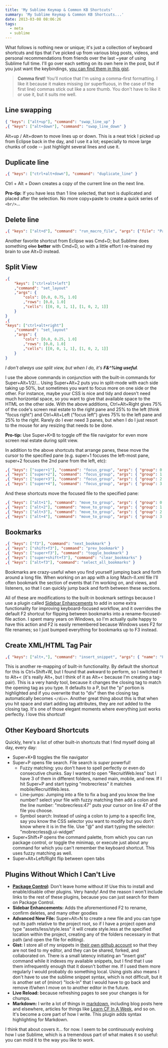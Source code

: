 ```yaml
---
title: 'My Sublime Keymap & Common KB Shortcuts'
summary: 'My Sublime Keymap & Common KB Shortcuts...'
date: 2013-03-08 08:06:26
tags:
  - meta
  - sublime
---
```


What follows is nothing new or unique; it's just a collection of keyboard shortcuts and tips that I've picked up from various blog posts, videos, and personal recommendations from friends over the last ~year of using Sublime full time. I'll go over each setting on its own here in the post, but if you just want the keybindings, [you can find them in this gist](https://gist.github.com/atuttle/5111814).

> **Comma first!** You'll notice that I'm using a comma-first formatting. I like it because it makes missing (or superfluous, in the case of the first line) commas stick out like a sore thumb. You don't have to like it or use it, but it suits me well.

## Line swapping

```json
{ "keys": ["alt+up"], "command": "swap_line_up" }
,{ "keys": ["alt+down"], "command": "swap_line_down" }
```

Alt+up / Alt+down to move lines up or down. This is a neat trick I picked up from Eclipse back in the day, and I use it a lot; especially to move large chunks of code -- just highlight several lines and use it.

## Duplicate line

```json
,{ "keys": ["ctrl+alt+down"], "command": "duplicate_line" }
```

Ctrl + Alt + Down creates a copy of the current line on the next line.

**Pro-tip:** If you have less than 1 line selected, that text is duplicated and placed after the selection. No more copy+paste to create a quick series of `<br/>`...

## Delete line

```json
,{ "keys": ["alt+d"], "command": "run_macro_file", "args": {"file": "Packages/Default/Delete Line.sublime-macro"} }
```

Another favorite shortcut from Eclipse was Cmd+D; but Sublime does something <del>else</del> **better** with Cmd+D, so with a little effort I re-trained my brain to use Alt+D instead.

## Split View

```json
,{
	"keys": ["ctrl+alt+left"]
	,"command": "set_layout"
	,"args": {
		"cols": [0.0, 0.75, 1.0]
		,"rows": [0.0, 1.0]
		,"cells": [[0, 0, 1, 1], [1, 0, 2, 1]]
	}
}
,{
"keys": ["ctrl+alt+right"]
	,"command": "set_layout"
	,"args": {
		"cols": [0.0, 0.25, 1.0]
		,"rows": [0.0, 1.0]
		,"cells": [[0, 0, 1, 1], [1, 0, 2, 1]]
	}
}
```

_I don't always use split view, but when I do, it's **F&^%ing useful**._

I use the above commands in conjunction with the built-in commands for Super+Alt+1/2/... Using Super+Alt+2 puts you in split-mode with each side taking up 50%, but sometimes you want to focus more on one side or the other. For instance, maybe your CSS is nice and tidy and doesn't need much horizontal space, so you want to give that available space to the HTML on the other side. With the above additions, Ctrl+Alt+Right gives 75% of the code's screen real estate to the right pane and 25% to the left (think "focus right") and Ctrl+Alt+Left ("focus left") gives 75% to the left pane and 25% to the right. Rarely do I ever need 3 panes, but when I do I just resort to the mouse for any resizing that needs to be done.

**Pro-tip:** Use Super+K+B to toggle off the file navigator for even more screen real estate during split view.

In addition to the above shortcuts that arrange panes, these move the cursor to the specified pane (e.g. super+1 focuses the left-most pane, super+2 focuses the 2nd pane from the left, etc):

```json
,{ "keys": ["super+1"], "command": "focus_group", "args": { "group": 0 } }
,{ "keys": ["super+2"], "command": "focus_group", "args": { "group": 1 } }
,{ "keys": ["super+3"], "command": "focus_group", "args": { "group": 2 } }
,{ "keys": ["super+4"], "command": "focus_group", "args": { "group": 3 } }
```

And these shortcuts move the focused file to the specified pane:

```json
,{ "keys": ["alt+1"], "command": "move_to_group", "args": { "group": 0 } }
,{ "keys": ["alt+2"], "command": "move_to_group", "args": { "group": 1 } }
,{ "keys": ["alt+3"], "command": "move_to_group", "args": { "group": 2 } }
,{ "keys": ["alt+4"], "command": "move_to_group", "args": { "group": 3 } }
```

## Bookmarks

```json
,{ "keys": ["f3"], "command": "next_bookmark" }
,{ "keys": ["shift+f3"], "command": "prev_bookmark" }
,{ "keys": ["super+f3"], "command": "toggle_bookmark" }
,{ "keys": ["super+shift+f3"], "command": "clear_bookmarks" }
,{ "keys": ["alt+f3"], "command": "select_all_bookmarks" }
```

Bookmarks are crazy-useful when you find yourself jumping back and forth around a long file. When working on an app with a _long_ Mach-II.xml file I'll often bookmark the section of events that I'm working on, and views, and listeners, so that I can quickly jump back and forth between these sections.

All of these are modifications to the built-in bookmark settings because I use a plugin called [Sidebar Enhancements](https://github.com/titoBouzout/SideBarEnhancements) to add in some extra functionality for improving keyboard-focused workflow, and it overrides the default F2 shortcut for flipping between bookmarks into a rename-focused-file action. I spent many years on Windows, so I'm actually quite happy to have this action and F2 is easily remembered because Windows uses F2 for file renames; so I just bumped everything for bookmarks up to F3 instead.

## Create XML/HTML Tag Pair

```json
,{ "keys": ["alt+,"], "command": "insert_snippet", "args": { "name": "Packages/XML/long-tag.sublime-snippet" } }
```

This is another re-mapping of built-in functionality. By default the shortcut for this is Ctrl+Shift+W, but I found that awkward to perform, so I switched it to Alt+&lt; (it's really Alt+, but I think of it as Alt+&lt; because I'm creating a tag-pair). This is a very handy tool, because it changes the closing tag to match the opening tag as you type. It defaults to a P, but the "p" portion is highlighted and if you overwrite that to "div" then the closing tag automatically becomes `</div>`. Another great thing about this is that when you hit space and start adding tag attributes, they are _not_ added to the closing tag. It's one of those elegant moments where everything just works perfectly. I love this shortcut!

## Other Keyboard Shortcuts

Quickly, here's a list of other built-in shortcuts that I find myself doing all day, every day:

- Super+K+B toggles the file navigator
- Super+P opens file search. File search is _super_ powerful!
  - Fuzzy matching: you don't have to spell perfectly or even do consecutive chunks. Say I wanted to open "RecruitWeb.less" but I have 3 of them in different folders, named main, mobile, and new. If I hit Super+P and start typing "mobrecrless" it matches mobile/RecruitWeb.less.
  - Line-jumps: Jumping into a file to fix a bug and you know the line number? select your file with fuzzy matching then add a colon and the line number: "mobrecrless:47" puts your cursor on line 47 of the file you choose.
  - Symbol search: Instead of using a colon to jump to a specific line, say you know the CSS selector you want to modify but you don't know where it is in the file. Use "@" and start typing the selector: "mobrecrless@.ui-widget"
- Super+Shift+P opens the command palette, from which you can run package control, or toggle the minimap, or execute just about any command for which you can't remember the keyboard shortcut. This uses fuzzy matching as well.
- Super+Alt+Left/Right flip between open tabs

## Plugins Without Which I Can't Live

- **[Package Control](http://wbond.net/sublime_packages/package_control):** Don't leave home without it! Use this to install and enable/disable other plugins. Very handy! And the reason I won't include links to the rest of these plugins, because you can just search for them on Package Control.
- **Sidebar Enhancements:** Adds the aforementioned F2 to rename, confirm deletes, and many other goodies
- **Advanced New File:** Super+Alt+N to create a new file and you can type out its path relative to the project root, so if I have a project open and type "assets/less/style.less" it will create style.less at the specified location within the project, creating any of the folders necessary in that path (and open the file for editing).
- **Gist:** I store all of my snippets in [their own github account](https://gist.github.com/atuttle-snippets) so that they are not tied to my editor, and they can be shared, forked, and collaborated on. There is a small latency initiating an "insert gist" command while it indexes my available snippets, but I find that I use them infrequently enough that it doesn't bother me. If I used them more regularly I would probably do something local. Using gists also means I don't have to use the sublime snippet syntax, which is not difficult, but it is another set of (minor) "lock-in" that I would have to go back and remove if/when I move on to another editor in the future.
- **Live Reload:** because refreshing pages to see your changes is for chumps.
- **Markdown:** I write a lot of things in [markdown](http://daringfireball.net/projects/markdown/), including blog posts here and elsewhere, articles for things like [Learn CF In A Week](http://learncfinaweek.com/), and so on. It's become a core part of how I write. This plugin adds syntax highlighting for Markdown.

I think that about covers it... for now. I seem to be continuously evolving how I use Sublime, which is a tremendous part of what makes it so useful: you can mold it to the way you like to work.
